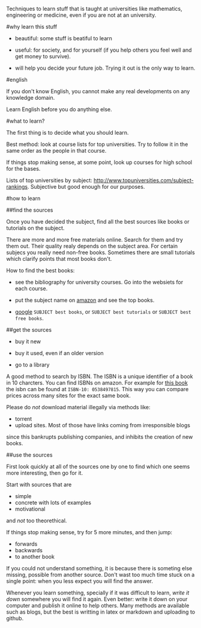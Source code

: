 Techniques to learn stuff that is taught at universities
like mathematics, engineering or medicine, even if you are not at an university.

#why learn this stuff

- beautiful: some stuff is beatiful to learn

- useful: for society, and for yourself (if you help others you feel well and get money to survive).

- will help you decide your future job. Trying it out is the only way to learn.

#english

If you don't know English, you cannot make any real developments on any knowledge domain.

Learn English before you do anything else.

#what to learn?

The first thing is to decide what you should learn.

Best method: look at course lists for top universities.
Try to follow it in the same order as the people in that course.

If things stop making sense, at some point,
look up courses for high school for the bases.

Lists of top universities by subject: <http://www.topuniversities.com/subject-rankings>.
Subjective but good enough for our purposes.

#how to learn

##find the sources

Once you have decided the subject, find all the best sources like books or tutorials on the subject.

There are more and more free materials online.
Search for them and try them out. Their quality realy depends on the subject area.
For certain subjecs you really need non-free books.
Sometimes there are small tutorials which clarify points that most books don't.

How to find the best books:

- see the bibliography for university courses. Go into the websiets for each course.

- put the subject name on [amazon](http://www.amazon.com/) and see the top books.

- [google](https://google.com) `SUBJECT best books`, or `SUBJECT best tutorials` or `SUBJECT best free books`.

##get the sources

- buy it new

- buy it used, even if an older version

- go to a library

A good method to search by ISBN.
The ISBN is a unique identifier of a book in 10 charcters.
You can find ISBNs on amazon.
For example for [this book](http://www.amazon.com/Calculus-James-Stewart/dp/0538497815) the isbn can be found at `ISBN-10: 0538497815`.
This way you can compare prices across many sites for the exact same book.

Please do *not* download material illegally via methods like:

- torrent
- upload sites. Most of those have links coming from irresponsible blogs

since this bankrupts publishing companies, and inhibits the creation of new books.

##use the sources

First look quickly at all of the sources one by one to find which one seems more interesting,
then go for it.

Start with sources that are

- simple
- concrete with lots of examples
- motivational

and *not* too theorethical.

If things stop making sense, try for 5 more minutes, and then jump:

- forwards
- backwards
- to another book

If you could not understand something, it is because there is someting else missing, possible from another source.
Don't wast too much time stuck on a single point: when you less expect you will find the answer.

Whenever you learn something, specially if it was difficult to learn, *write it down* somewhere you will find it again.
Even better: write it down on your computer and publish it online to help others.
Many methods are available such as blogs, but the best is writting in latex or markdown and uploading to github.
